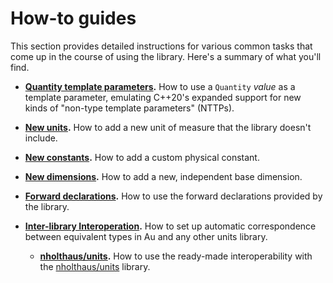 # How-to guides

This section provides detailed instructions for various common tasks that come up in the course of
using the library.  Here's a summary of what you'll find.

- **[Quantity template parameters](./quantity-template-parameters.md).**  How to use a `Quantity`
  _value_ as a template parameter, emulating C++20's expanded support for new kinds of "non-type
  template parameters" (NTTPs).

- **[New units](./new-units.md).**  How to add a new unit of measure that the library doesn't
  include.

- **[New constants](./new-constants.md).**  How to add a custom physical constant.

- **[New dimensions](./new-dimensions.md).**  How to add a new, independent base dimension.

- **[Forward declarations](./forward-declarations.md).**  How to use the forward declarations
  provided by the library.

- **[Inter-library Interoperation](./interop/index.md).**  How to set up automatic correspondence
  between equivalent types in Au and any other units library.

    - **[nholthaus/units](./interop/nholthaus.md).**  How to use the ready-made interoperability
      with the [nholthaus/units](https://github.com/nholthaus/units) library.

